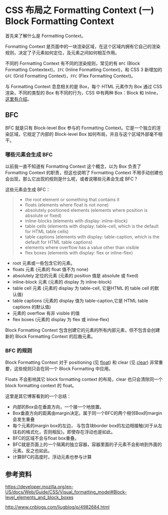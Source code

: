 # CSS 布局之 Formatting Context (一) Block Formatting Context

首先来了解什么是 Formatting Context。


Formatting Context 是页面中的一块渲染区域，在这个区域内拥有它自己的渲染规则，决定了子元素如何定位，及元素之间如何相互作用。

不同的 Formatting Context 有不同的渲染规则，常见的有 `BFC` (Block Formatting Contextext)，`IFC` (Inline Formatting Context)，和 CSS 3 新增加的 `GFC` (Grid Formatting Context)，`FFC` (Flex Formatting Context)。 

与 Formatting Context 息息相关的是 Box，每个 HTML 元素作为 Box 通过 CSS 渲染，不同的类型的 Box 有不同的行为，CSS 中有两种 Box：Block 和 Inline，[这里有介绍]()。

## BFC

BFC 就是只有 Block-level Box 参与的 Formatting Context。它是一个独立的渲染区域，它规定了内部的 Block-level Box 如何布局，并且与这个区域外部毫不相干。


### 哪些元素会生成 BFC

以前我一直不知道有 Formatting Context 这个概念，以为 Box 负责了 Formatting Context 的职责，但这也说明了 Formatting Context 不用手动创建也会出现，那么它出现的规则是什么呢，或者说哪些元素会生成 BFC？

这些元素会生成 BFC：

> * the root element or something that contains it
> * floats (elements where float is not none)
> * absolutely positioned elements (elements where position is absolute or fixed)
> * inline-blocks (elements with display: inline-block)
> * table cells (elements with display: table-cell, which is the default for HTML table cells)
> * table captions (elements with display: table-caption, which is the default for HTML table captions)
> * elements where overflow has a value other than visible
> * flex boxes (elements with display: flex or inline-flex)

* root 元素或一些包含它的元素。
* floats 元素 (元素的 float 值不为 none)
* absolutely 定位的元素 (元素的 position 值是 absolute 或 fixed)
* inline-block 元素 (元素的 display 为 inline-block)
* table cell 元素 (元素的 display 为 table-cell, 它是HTML 的 table cell 的默认值)
* table captions (元素的 display 值为 table-caption,它是 HTML table captions 的默认值)
* 元素的 overflow 有非 visible 的值
* flex boxes (元素的 display 为 flex 或 inline-flex)

Block Formatting Context 包含创建它的元素的所有内部元素，但不包含会创建新的 Block Formatting Context 的后裔元素。

### BFC 的规则

Block Formatting Context 对于 positioning (见 [float](https://developer.mozilla.org/en-US/docs/Web/CSS/float)) 和 clear (见 [clear](https://developer.mozilla.org/en-US/docs/Web/CSS/clear)) 非常重要，这些规则只会在同一个 Block Formatting 中应用。

Floats 不会影响其它 block formatting context 的布局，clear 也只会清除同一个 block formatting context 的 float。


这里是其它博客看到的一个总结：

* 内部的Box会在垂直方向，一个接一个地放置。
* Box垂直方向的距离由margin决定。属于同一个BFC的两个相邻Box的margin会发生重叠
* 每个元素的margin box的左边， 与包含块border box的左边相接触(对于从左往右的格式化，否则相反)。即使存在浮动也是如此。
* BFC的区域不会与float box重叠。
* BFC就是页面上的一个隔离的独立容器，容器里面的子元素不会影响到外面的元素。反之也如此。
* 计算BFC的高度时，浮动元素也参与计算


## 参考资料

https://developer.mozilla.org/en-US/docs/Web/Guide/CSS/Visual_formatting_model#Block-level_elements_and_block_boxes

http://www.cnblogs.com/liugblog/p/4982684.html